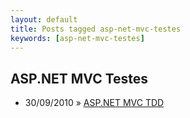 ```yaml
---
layout: default
title: Posts tagged asp-net-mvc-testes
keywords: [asp-net-mvc-testes]
---
```

<h2 class="category">ASP.NET MVC Testes</h2>
<ul class="posts">
<li>
<p>
<span class="date">30/09/2010</span> &raquo; 
<a href="/blog/asp-net-mvc-tdd">ASP.NET MVC TDD</a>
</p>
</li> 
</ul>

